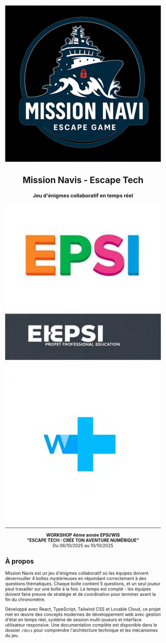 <div align="center">

![Mission Navis Logo](./public/mission-navis-logo.jpg)

# Mission Navis - Escape Tech

### Jeu d'énigmes collaboratif en temps réel

![EPSI](./public/logo-epsi.png) &nbsp;&nbsp;&nbsp;&nbsp; ![WIS](./public/logo-wis.png)

---

**WORKSHOP 4ème année EPSI/WIS**  
**"ESCAPE TECH : CRÉE TON AVENTURE NUMÉRIQUE"**  
Du 06/10/2025 au 10/10/2025

</div>

## À propos

Mission Navis est un jeu d'énigmes collaboratif où les équipes doivent déverrouiller 4 boîtes mystérieuses en répondant correctement à des questions thématiques. Chaque boîte contient 5 questions, et un seul joueur peut travailler sur une boîte à la fois. Le temps est compté - les équipes doivent faire preuve de stratégie et de coordination pour terminer avant la fin du chronomètre.

Développé avec React, TypeScript, Tailwind CSS et Lovable Cloud, ce projet met en œuvre des concepts modernes de développement web avec gestion d'état en temps réel, système de session multi-joueurs et interface utilisateur responsive. Une documentation complète est disponible dans le dossier `/docs` pour comprendre l'architecture technique et les mécanismes du jeu.
